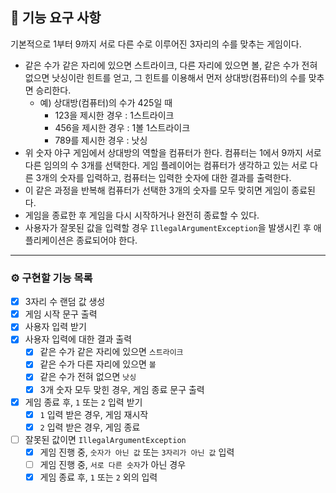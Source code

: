 
## 🚀 기능 요구 사항

기본적으로 1부터 9까지 서로 다른 수로 이루어진 3자리의 수를 맞추는 게임이다.

- 같은 수가 같은 자리에 있으면 스트라이크, 다른 자리에 있으면 볼, 같은 수가 전혀 없으면 낫싱이란 힌트를 얻고, 그 힌트를 이용해서 먼저 상대방(컴퓨터)의 수를 맞추면 승리한다.
  - 예) 상대방(컴퓨터)의 수가 425일 때
    - 123을 제시한 경우 : 1스트라이크
    - 456을 제시한 경우 : 1볼 1스트라이크
    - 789를 제시한 경우 : 낫싱
- 위 숫자 야구 게임에서 상대방의 역할을 컴퓨터가 한다. 컴퓨터는 1에서 9까지 서로 다른 임의의 수 3개를 선택한다. 게임 플레이어는 컴퓨터가 생각하고 있는 서로 다른 3개의 숫자를 입력하고, 컴퓨터는 입력한 숫자에 대한
  결과를 출력한다.
- 이 같은 과정을 반복해 컴퓨터가 선택한 3개의 숫자를 모두 맞히면 게임이 종료된다.
- 게임을 종료한 후 게임을 다시 시작하거나 완전히 종료할 수 있다.
- 사용자가 잘못된 값을 입력할 경우 `IllegalArgumentException`을 발생시킨 후 애플리케이션은 종료되어야 한다.

---

### ⚙️ 구현할 기능 목록

- [x] 3자리 수 랜덤 값 생성
- [x] 게임 시작 문구 출력
- [x] 사용자 입력 받기
- [x] 사용자 입력에 대한 결과 출력
  - [x] 같은 수가 같은 자리에 있으면 `스트라이크`
  - [x] 같은 수가 다른 자리에 있으면 `볼`
  - [x] 같은 수가 전혀 없으면 `낫싱`
  - [x] 3개 숫자 모두 맞힌 경우, 게임 종료 문구 출력
- [x] 게임 종료 후, `1` 또는 `2` 입력 받기
  - [x] `1` 입력 받은 경우, 게임 재시작
  - [x] `2` 입력 받은 경우, 게임 종료
- [ ] 잘못된 값이면 `IllegalArgumentException`
  - [x] 게임 진행 중, `숫자가 아닌 값` 또는 `3자리가 아닌 값` 입력
  - [ ] 게임 진행 중, `서로 다른 숫자`가 아닌 경우
  - [x] 게임 종료 후, `1` 또는 `2` 외의 입력